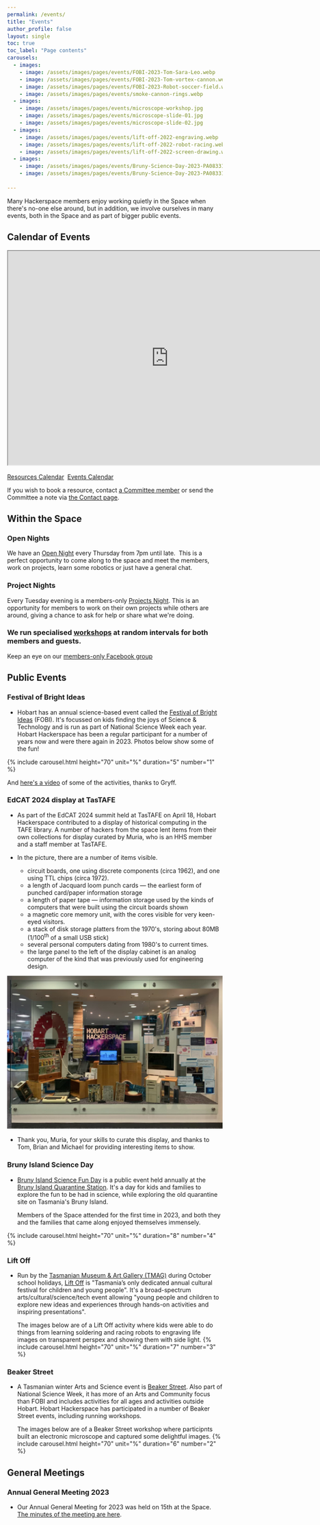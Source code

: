 ```yaml
---
permalink: /events/
title: "Events"
author_profile: false
layout: single
toc: true
toc_label: "Page contents"
carousels:
  - images:
    - image: /assets/images/pages/events/FOBI-2023-Tom-Sara-Leo.webp
    - image: /assets/images/pages/events/FOBI-2023-Tom-vortex-cannon.webp
    - image: /assets/images/pages/events/FOBI-2023-Robot-soccer-field.webp
    - image: /assets/images/pages/events/smoke-cannon-rings.webp
  - images:
    - image: /assets/images/pages/events/microscope-workshop.jpg
    - image: /assets/images/pages/events/microscope-slide-01.jpg
    - image: /assets/images/pages/events/microscope-slide-02.jpg
  - images:
    - image: /assets/images/pages/events/lift-off-2022-engraving.webp
    - image: /assets/images/pages/events/lift-off-2022-robot-racing.webp
    - image: /assets/images/pages/events/lift-off-2022-screen-drawing.webp
  - images:
    - image: /assets/images/pages/events/Bruny-Science-Day-2023-PA083318.webp
    - image: /assets/images/pages/events/Bruny-Science-Day-2023-PA083314.webp

---
```

Many Hackerspace members enjoy working quietly in the Space when there\'s no-one else around,
but in addition, we involve ourselves in many events, both in the Space and as part of bigger public events.

## Calendar of Events

<iframe src="https://outlook.office365.com/calendar/published/8d7988fbac0b42b9b5b901717fb74780@hobarthackerspace.org.au/5da9083ac99649048fa75b9be03307ed2801996037720237890/calendar.html" height="500" width="750" title="Calendar" name="cal_iframe"></iframe>

<p><a href = "https://outlook.office365.com/calendar/published/8d7988fbac0b42b9b5b901717fb74780@hobarthackerspace.org.au/5da9083ac99649048fa75b9be03307ed2801996037720237890/calendar.html" target = "cal_iframe">Resources Calendar</a>&nbsp;&nbsp;<a href = "https://outlook.office365.com/calendar/published/8d7988fbac0b42b9b5b901717fb74780@hobarthackerspace.org.au/b648656cb5814640ac6c5dc9430601ec14074330722555189232/calendar.html" target = "cal_iframe">Events Calendar</a></p>

If you wish to book a resource, contact [a Committee member](https://hobarthackerspace.org.au/about/#committee-202223) or send the Committee a note via [the Contact page](https://hobarthackerspace.org.au/contact/).

## Within the Space
### Open Nights
We have an [Open Night](/events/open-night/) every Thursday from 7pm until late.  This is a
perfect opportunity to come along to the space and meet the members,
work on projects, learn some robotics or just have a general chat.

### Project Nights
Every Tuesday evening is a members-only [Projects Night](/events/projects-night/).
This is an opportunity for members to work on their own projects while others
are around, giving a chance to ask for help or share what we're doing.

### We run specialised [workshops](/events/workshops/) at random intervals for both members and guests.
Keep an eye on our [members-only Facebook group](https://hobarthackerspace.us21.list-manage.com/track/click?u=8a37739687e69ea2baaeb62e1&id=5a26478467&e=bca8dbc60d)

## Public Events
### Festival of Bright Ideas
  - Hobart has an annual science-based event called the <a href="https://festivalofbrightideas.com.au/"
   target="_blank">Festival of Bright Ideas</a> (FOBI). It\'s focussed on kids finding the joys of
   Science & Technology and is run as part of National Science Week each year.
   Hobart  Hackerspace has been a regular participant for a number of years now and were there again in 2023. Photos below show some of the fun!

{% include carousel.html height="70" unit="%" duration="5" number="1" %}

   And <a href="https://www.youtube.com/shorts/AI1Ly1uvecw"  target="_blank">here's a video</a> of some of the activities, thanks to Gryff.

### EdCAT 2024 display at TasTAFE
- As part of the EdCAT 2024 summit held at TasTAFE on April 18, Hobart
Hackerspace contributed to a display of historical computing in the
TAFE library.
A number of hackers from the space lent items from their own
collections for display curated by Muria, who is an HHS member and a staff
member at TasTAFE.

- In the picture, there are a number of items visible. 
  - circuit boards, one using discrete components (circa 1962), and one using  TTL chips (circa 1972). 
  - a length of Jacquard loom punch cards &mdash; the earliest form of punched card/paper information storage 
  - a length of paper tape &mdash; information storage used by the kinds of computers that were built using the circuit boards shown
  - a magnetic core memory unit, with the cores visible for very keen-eyed visitors.
  - a stack of disk storage platters from the 1970's, storing about 80MB (1/100<sup>th</sup> of a small USB stick)
  - several personal computers dating from 1980's to current times.
  - the large panel to the left of the display cabinet is an analog
    computer of the kind that was previously used for engineering design.

<a href="/assets/images/pages/events/TasTAFE-EdCAT_2024-IMG_0935_lg.webp"><img src="/assets/images/pages/events/TasTAFE-EdCAT_2024-IMG_0935.webp" alt="EdCAT 2024 display"></a>  

- Thank you, Muria,  for your skills to curate this display, 
  and thanks to Tom, Brian and Michael for providing interesting items to show.



### Bruny Island Science Day
  - <a href = "https://inspiringtas.org.au/event/bruny-island-fun-day/"  target="_blank">Bruny Island Science Fun Day</a> is a public event held annually at the <a href = "https://www.facebook.com/brunyquarantinestation/"  target="_blank">Bruny Island Quarantine Station</a>. It's a day for kids and families to explore the fun to be had in science, while exploring the old quarantine site on Tasmania\'s Bruny Island.

    Members of the Space attended for the first time in 2023, and both they and the families that came along enjoyed themselves immensely.

{% include carousel.html height="70" unit="%" duration="8" number="4" %}

### Lift Off
  - Run by the <a href="https://www.tmag.tas.gov.au/"  target="_blank">Tasmanian Museum & Art Gallery (TMAG)</a> during October school holidays, <a href="https://www.tmag.tas.gov.au/learning_and_discovery/about_learning_and_discovery/childrens_festival"  target="_blank">Lift Off</a> is "Tasmania’s only dedicated annual cultural festival for children and young people". It's a broad-spectrum arts/cultural/science/tech event allowing "young people and children to explore new ideas and experiences through hands-on activities and inspiring presentations".

    The images below are of a Lift Off activity where kids were able to do things from learning soldering and racing robots to engraving life images on transparent perspex and showing them with side light.
{% include carousel.html height="70" unit="%" duration="7" number="3" %}

### Beaker Street
  - A Tasmanian winter Arts and Science event is <a href="https://beakerstreet.com.au/"  target="_blank">Beaker Street</a>. Also part of National Science Week, it has more of an Arts and Community focus than FOBI and includes activities for all ages and activities outside Hobart. Hobart Hackerspace has participated in a number of Beaker Street events, including running workshops.

    The images below are of a Beaker Street workshop where participnts built an electronic microscope and captured some delightful images.
{% include carousel.html height="70" unit="%" duration="6" number="2" %}

## General Meetings
### Annual General Meeting 2023
  - Our Annual General Meeting for 2023 was held on 15th at the Space. [The minutes of the meeting are here](/assets/documents/AGM2023/AGM-minutes-2023.pdf).



